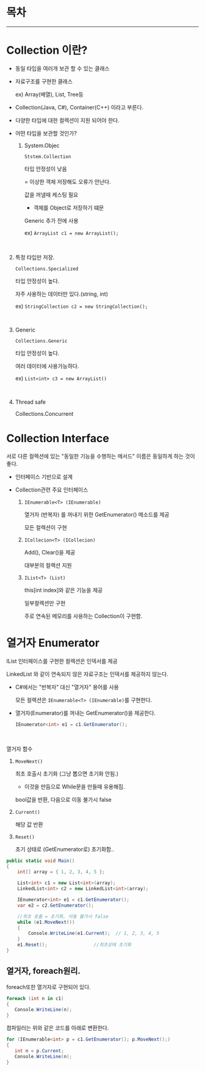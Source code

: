 # 목차

---

# Collection 이란?

- 동일 타입을 여러개 보관 할 수 있는 클래스

- 자료구조를 구현한 클래스

  ex) Array(배열), List, Tree등

- Collection(Java, C#), Container(C++) 이라고 부른다.

- 다양한 타입에 대한 컬렉션이 지원 되어야 한다.

- 어떤 타입을 보관할 것인가?

  1. System.Objec

     `Ststem.Collection`

     타입 안정성이 낮음

     = 이상한 객체 저장해도 오류가 안난다.

     값을 꺼낼때 케스팅 필요

     - 객체를 Object로 저장하기 떄문

     Generic 추가 전에 사용

     ex) `ArrayList c1 = new ArrayList();`

<br>

2. 특정 타입만 저장.

   `Collections.Specialized`

   타입 안정성이 높다.

   자주 사용하는 데이터만 있다.(string, int)

   ex) `StringCollection c2 = new StringCollection();`

<br>

3. Generic

   `Collections.Generic`

   타입 안정성이 높다.

   여러 데이터에 사용가능하다.

   ex) `List<int> c3 = new ArrayList()`

<br>

4. Thread safe

   Collections.Concurrent

# Collection Interface

서로 다른 컬렉션에 있는 "동일한 기능을 수행하는 메서드" 이름은 동일하게 하는 것이 좋다.

- 인터페이스 기반으로 설계

- Collection관련 주요 인터페이스

  1.  `IEnumerable<T> (IEnumerable)`

      열거자 (반복자) 를 꺼내기 위한 GetEnumerator() 메소드를 제공

      모든 컬렉션이 구현

  2.  `ICollecion<T> (ICollecion)`

      Add(), Clear()을 제공

      대부분의 컬랙션 지원

  3.  `IList<T> (List)`

      this[int index]와 같은 기능을 제공

      일부컬렉션만 구현

      주로 연속된 메모리를 사용하는 Collection이 구현함.

# 열거자 Enumerator

IList<T> 인터페이스를 구현한 컬렉션은 인덱서를 제공

LinkedList<T> 와 같이 연속되지 않은 자료구조는 인덱서를 제공하지 않는다.

- C#에서는 "반복자" 대신 "열거자" 용어를 사용

  모든 컬렉션은 `IEnumerable<T> (IEnumerable)`를 구현한다.

- 열거자(Enumerator)를 꺼내는 GetEnumerator()을 제공한다.

  ```C#
  IEnumerator<int> e1 = c1.GetEnumerator();
  ```

<br>

열거자 함수

1.  `MoveNext()`

    최초 호출시 초기화 (그냥 뽑으면 초기화 안됨.)

    - 이것을 만듬으로 While문을 만들때 유용해짐.

    bool값을 반환, 다음으로 이동 불가시 false

2.  `Current()`

    해당 값 반환

3.  `Reset()`

    초기 상태로 (GetEnumerator로) 초기화함..

```C#
public static void Main()
{
    int[] array = { 1, 2, 3, 4, 5 };

    List<int> c1 = new List<int>(array);
    LinkedList<int> c2 = new LinkedList<int>(array);

    IEnumerator<int> e1 = c1.GetEnumerator();
    var e2 = c2.GetEnumerator();

    //최초 호출 = 초기화, 이동 불가시 false
    while (e1.MoveNext())
    {
        Console.WriteLine(e1.Current);  // 1, 2, 3, 4, 5
    }
    e1.Reset();                 //최초상태 초기화
}

```

## 열거자, foreach원리.

foreach또한 열거자로 구현되어 있다.

```C#
foreach (int n in c1)
{
   Console.WriteLine(n);
}
```

컴파일러는 위와 같은 코드를 아래로 변환한다.

```C#
for (IEnumerable<int> p = c1.GetEnumerator(); p.MoveNext();)
{
   int n = p.Current;
   Console.WriteLine(n);
}
```
